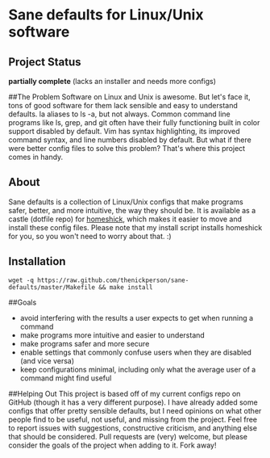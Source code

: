 # Sane defaults for Linux/Unix software

## Project Status
__partially complete__ (lacks an installer and needs more configs)

##The Problem
Software on Linux and Unix is awesome. But let's face it, tons of good software
for them lack sensible and easy to understand defaults. la aliases to ls -a, but
	not always. Common command line programs like ls, grep, and git often have
	their fully functioning built in color support disabled by default. Vim has
	syntax highlighting, its improved command syntax, and line numbers disabled by
	default. But what if there were better config files to solve this problem?
	That's where this project comes in handy.

## About
Sane defaults is a collection of Linux/Unix configs that make programs safer,
better, and more intuitive, the way they should be. It is available as a castle
(dotfile repo) for [homeshick](https://github.com/andsens/homeshick), which
makes it easier to move and install these config files.  Please note that my
install script installs homeshick for you, so you won't need to worry about
that. :)

## Installation
`wget -q https://raw.github.com/thenickperson/sane-defaults/master/Makefile && make install`

##Goals
- avoid interfering with the results a user expects to get when running a
	command
- make programs more intuitive and easier to understand
- make programs safer and more secure
- enable settings that commonly confuse users when they are disabled (and vice
	versa)
- keep configurations minimal, including only what the average user of a command
	might find useful

##Helping Out
This project is based off of my current configs repo on GitHub (though it has a
very different purpose). I have already added some configs that offer pretty
sensible defaults, but I need opinions on what other people find to be useful,
not useful, and missing from the project. Feel free to report issues with
suggestions, constructive criticism, and anything else that should be
considered. Pull requests are (very) welcome, but please consider the goals of
the project when adding to it. Fork away!
